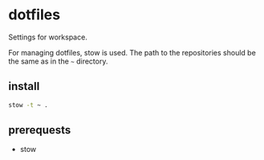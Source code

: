 # dotfiles

Settings for workspace. 

For managing dotfiles, stow is used. The path to the repositories should be the same as in the `~` directory.

## install 

```sh
stow -t ~ .

```

## prerequests

- stow
